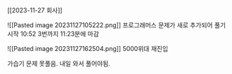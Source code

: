 [[2023-11-27 회사]]

![[Pasted image 20231127105222.png]]
프로그래머스 문제가 새로 추가되어 풀기 시작 10:52 
3번까지 11:23분에 마감

![[Pasted image 20231127162504.png]] 5000위대 재진입

가습기 문제 못풀음. 내일 와서 풀어야됨.